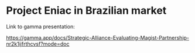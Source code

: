 # Project Eniac in Brazilian market

Link to gamma presentation:

https://gamma.app/docs/Strategic-Alliance-Evaluating-Magist-Partnership-nr2k1ijfrthcvsf?mode=doc
